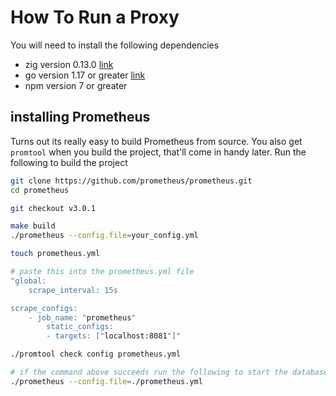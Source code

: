 # How To Run a Proxy

You will need to install the following dependencies

- zig version 0.13.0 [link](https://ziglang.org/learn/getting-started/)
- go version 1.17 or greater [link](https://go.dev/doc/install)
- npm version 7 or greater

## installing Prometheus

Turns out its really easy to build Prometheus from source. You also get `promtool` when you build the project, that'll come in handy later. Run the following to build the project 

```bash
git clone https://github.com/prometheus/prometheus.git
cd prometheus

git checkout v3.0.1

make build
./prometheus --config.file=your_config.yml

touch prometheus.yml

# paste this into the prometheus.yml file
"global:
    scrape_interval: 15s

scrape_configs:
    - job_name: "prometheus"
        static_configs:
        - targets: ["localhost:8081"]"

./promtool check config prometheus.yml

# if the command above succeeds run the following to start the database!
./prometheus --config.file=./prometheus.yml
```
